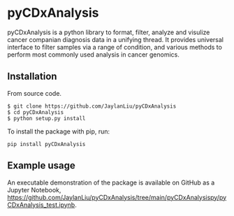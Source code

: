 # pyCDxAnalysis
pyCDxAnalysis is a python library to format, filter, analyze and visulize cancer companian diagnosis data in a unifying thread. It provides universal interface to filter samples via a range of condition, and various methods to perform most commonly used analysis in cancer genomics.

## Installation
From source code.
```
$ git clone https://github.com/JaylanLiu/pyCDxAnalysis
$ cd pyCDxAnalysis
$ python setup.py install 
```

To install the package with pip, run:
```
pip install pyCDxAnalysis
```

## Example usage
An executable demonstration of the package is available on GitHub as a Jupyter Notebook, https://github.com/JaylanLiu/pyCDxAnalysis/tree/main/pyCDxAnalysispy/pyCDxAnalysis_test.ipynb.

